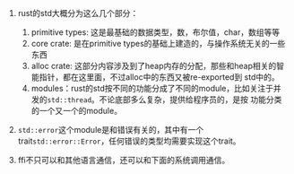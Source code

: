 1. rust的std大概分为这么几个部分：
   1. primitive types: 这是最基础的数据类型，数，布尔值，char，数组等等
   2. core crate: 是在primitive types的基础上建造的，与操作系统无关的一些东西
   3. alloc crate: 这部分内容涉及到了heap内存的分配，那些和heap相关的智能指针，都在这里面，不过alloc中的东西又被re-exported到
      std中的。
   4. modules：rust的std按不同的功能分成了不同的module，比如关注于并发的`std::thread`。不论底部多么复杂，提供给程序员的，是按
      功能分类的一个又一个的module。

2. `std::error`这个module是和错误有关的，其中有一个trait`std::error::Error`，任何错误的类型均需要实现这个trait。

3. ffi不只可以和其他语言通信，还可以和下面的系统调用通信。










